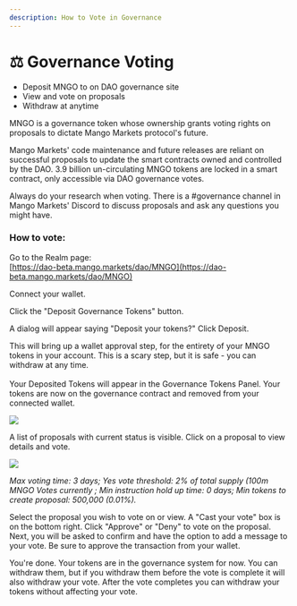 ```yaml
---
description: How to Vote in Governance
---
```


# ⚖ Governance Voting

* Deposit MNGO to on DAO governance site
* View and vote on proposals
* Withdraw at anytime

MNGO is a governance token whose ownership grants voting rights on proposals to dictate Mango Markets protocol's future.

Mango Markets' code maintenance and future releases are reliant on successful proposals to update the smart contracts owned and controlled by the DAO. 3.9 billion un-circulating MNGO tokens are locked in a smart contract, only accessible via DAO governance votes.

Always do your research when voting. There is a #governance channel in Mango Markets' Discord to discuss proposals and ask any questions you might have.

### How to vote:

Go to the Realm page:\
[https://dao-beta.mango.markets/dao/MNGO](https://dao-beta.mango.markets/dao/MNGO)

Connect your wallet.

Click the "Deposit Governance Tokens" button.

A dialog will appear saying "Deposit your tokens?" Click Deposit.

This will bring up a wallet approval step, for the entirety of your MNGO tokens in your account. This is a scary step, but it is safe - you can withdraw at any time.\
\
Your Deposited Tokens will appear in the Governance Tokens Panel. Your tokens are now on the governance contract and removed from your connected wallet.&#x20;

![](<../.gitbook/assets/Screen Shot 2021-12-28 at 12.42.38 PM (1).png>)

A list of proposals with current status is visible. Click on a proposal to view details and vote.

![](<../.gitbook/assets/Screen Shot 2021-12-28 at 12.45.40 PM.png>)

_Max voting time: 3 days; Yes vote threshold: 2% of total supply (100m MNGO Votes currently ; Min instruction hold up time: 0 days; Min tokens to create proposal: 500,000 (0.01%)._

Select the proposal you wish to vote on or view. A "Cast your vote" box is on the bottom right. Click "Approve" or "Deny" to vote on the proposal. Next, you will be asked to confirm and have the option to add a message to your vote. Be sure to approve the transaction from your wallet.

You're done. Your tokens are in the governance system for now. You can withdraw them, but if you withdraw them before the vote is complete it will also withdraw your vote. After the vote completes you can withdraw your tokens without affecting your vote.

